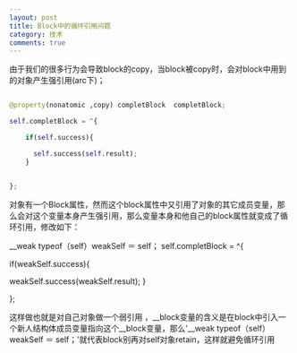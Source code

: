 ```yaml
---
layout: post
title: Block中的循环引用问题
category: 技术
comments: true
---
```


由于我们的很多行为会导致block的copy，当block被copy时，会对block中用到的对象产生强引用(arc下)；


```python

@property(nonatomic ,copy) completBlock  completBlock;

self.completBlock = ^{

    if(self.success){

      self.success(self.result);
    }


};

```
对象有一个Block属性，然而这个block属性中又引用了对象的其它成员变量，那么会对这个变量本身产生强引用，那么变量本身和他自己的block属性就变成了循环引用，修改如下：

__weak typeof（self）weakSelf ＝ self；
self.completBlock = ^{

if(weakSelf.success){

weakSelf.success(weakSelf.result);
}


};

这样做也就是对自己对象做一个弱引用 ，__block变量的含义是在block中引入一个新人结构体成员变量指向这个__block变量，那么'__weak typeof（self）weakSelf ＝ self；'就代表block别再对self对象retain，这样就避免循环引用